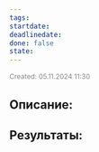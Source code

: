 ```yaml
---
tags: 
startdate: 
deadlinedate: 
done: false
state:
---
```

<span style="font-size:12px; color:#888888;">Created: 05.11.2024 11:30</span>

## Описание:


## Результаты:


